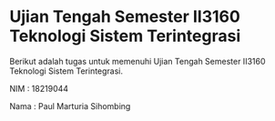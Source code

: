# Ujian Tengah Semester II3160 Teknologi Sistem Terintegrasi

Berikut adalah tugas untuk memenuhi Ujian Tengah Semester II3160 Teknologi Sistem Terintegrasi.

NIM  : 18219044

Nama : Paul Marturia Sihombing
